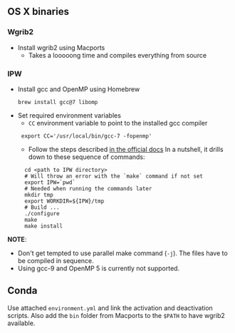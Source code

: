 ## OS X binaries
### Wgrib2
* Install wgrib2 using Macports
  * Takes a looooong time and compiles everything from source

### IPW
* Install gcc and OpenMP using Homebrew
    ```shell script
    brew install gcc@7 libomp
    ```
* Set required environment variables
  * `CC` environment variable to point to the installed gcc compiler
   ```shell script
    export CC='/usr/local/bin/gcc-7 -fopenmp'
    ```
  * Follow the steps described [in the official docs](https://github.com/USDA-ARS-NWRC/ipw/blob/master/Install)
  In a nutshell, it drills down to these sequence of commands:
  ````shell script
    cd <path to IPW directory>
    # Will throw an error with the `make` command if not set
    export IPW=`pwd`
    # Needed when running the commands later
    mkdir tmp
    export WORKDIR=${IPW}/tmp
    # Build ...
    ./configure
    make
    make install
  ````
  
 __NOTE__:
 * Don't get tempted to use parallel make command (`-j`). The files have to be compiled in sequence.
 * Using gcc-9 and OpenMP 5 is currently not supported.

## Conda
Use attached `environment.yml` and link the activation and deactivation scripts.
Also add the `bin` folder from Macports to the `$PATH` to have wgrib2 available.
